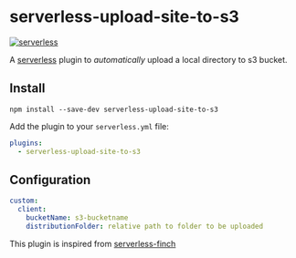 # serverless-upload-site-to-s3
[![serverless](http://public.serverless.com/badges/v3.svg)](http://www.serverless.com)

A [serverless](http://www.serverless.com) plugin to _automatically_ upload a local directory to s3 bucket.

## Install

`npm install --save-dev serverless-upload-site-to-s3`

Add the plugin to your `serverless.yml` file:

```yaml
plugins:
  - serverless-upload-site-to-s3
```

## Configuration

```yaml
custom:
  client:
    bucketName: s3-bucketname
    distributionFolder: relative path to folder to be uploaded
```

This plugin is inspired from [serverless-finch](https://github.com/fernando-mc/serverless-finch)